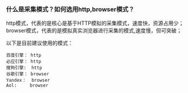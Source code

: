 ### 什么是采集模式？如何选用http,browser模式？

http模式，代表的是核心是基于HTTP模拟的采集模式，速度快，资源占用少；
browser模式，代表的是模拟真实浏览器进行采集的模式,速度慢，但可突破；

以下是目前建议使用的模式：

```
百度引擎： http
必应引擎： http
搜狗引擎:  http
谷歌引擎： browser
Yandex：  browser
Aol:     browser
```
